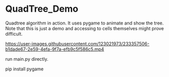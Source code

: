 # QuadTree_Demo

Quadtree algorithm in action. It uses pygame to animate and show the tree. Note that this is just a demo and accessing to cells themselves might prove difficult.

https://user-images.githubusercontent.com/123021973/233357506-b1dade67-2e59-4efa-9f7a-efb9c5f586c5.mp4

run main.py directly.

pip install pygame
